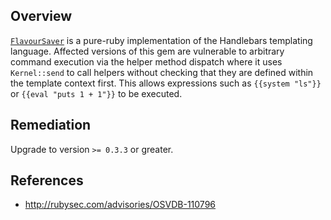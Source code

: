 ## Overview
[`FlavourSaver`](https://rubygems.org/gems/flavour_saver) is a pure-ruby implementation of the Handlebars templating language.
Affected versions of this gem are vulnerable to arbitrary command execution via the helper method dispatch where it uses `Kernel::send` to call helpers without checking that they are defined within the template context first.  This allows expressions such as `{{system "ls"}}` or `{{eval "puts 1 + 1"}}` to be executed.

## Remediation
Upgrade to version `>= 0.3.3` or greater.

## References
- http://rubysec.com/advisories/OSVDB-110796
